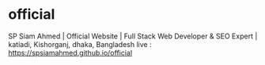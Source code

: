 # official
SP Siam Ahmed | Official Website | Full Stack Web Developer &amp; SEO Expert | katiadi, Kishorganj,  dhaka, Bangladesh 
live : https://spsiamahmed.github.io/official
